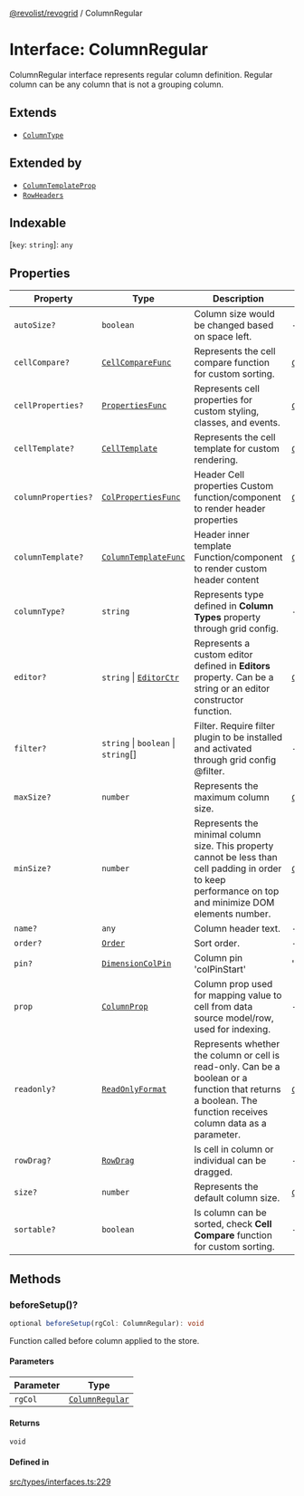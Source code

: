 [@revolist/revogrid](README.md) / ColumnRegular

# Interface: ColumnRegular

ColumnRegular interface represents regular column definition.
Regular column can be any column that is not a grouping column.

## Extends

- [`ColumnType`](Interface.ColumnType.md)

## Extended by

- [`ColumnTemplateProp`](Interface.ColumnTemplateProp.md)
- [`RowHeaders`](Interface.RowHeaders.md)

## Indexable

 \[`key`: `string`\]: `any`

## Properties

| Property | Type | Description | Inherited from | Defined in |
| ------ | ------ | ------ | ------ | ------ |
| `autoSize?` | `boolean` | Column size would be changed based on space left. | - | [src/types/interfaces.ts:205](https://github.com/revolist/revogrid/blob/08de4537b2052abd86ff4eb5461780401e3c4fcb/src/types/interfaces.ts#L205) |
| `cellCompare?` | [`CellCompareFunc`](TypeAlias.CellCompareFunc.md) | Represents the cell compare function for custom sorting. | [`ColumnType`](Interface.ColumnType.md).`cellCompare` | [src/types/interfaces.ts:177](https://github.com/revolist/revogrid/blob/08de4537b2052abd86ff4eb5461780401e3c4fcb/src/types/interfaces.ts#L177) |
| `cellProperties?` | [`PropertiesFunc`](TypeAlias.PropertiesFunc.md) | Represents cell properties for custom styling, classes, and events. | [`ColumnType`](Interface.ColumnType.md).`cellProperties` | [src/types/interfaces.ts:169](https://github.com/revolist/revogrid/blob/08de4537b2052abd86ff4eb5461780401e3c4fcb/src/types/interfaces.ts#L169) |
| `cellTemplate?` | [`CellTemplate`](Interface.CellTemplate.md) | Represents the cell template for custom rendering. | [`ColumnType`](Interface.ColumnType.md).`cellTemplate` | [src/types/interfaces.ts:173](https://github.com/revolist/revogrid/blob/08de4537b2052abd86ff4eb5461780401e3c4fcb/src/types/interfaces.ts#L173) |
| `columnProperties?` | [`ColPropertiesFunc`](TypeAlias.ColPropertiesFunc.md) | Header Cell properties Custom function/component to render header properties | [`ColumnType`](Interface.ColumnType.md).`columnProperties` | [src/types/interfaces.ts:116](https://github.com/revolist/revogrid/blob/08de4537b2052abd86ff4eb5461780401e3c4fcb/src/types/interfaces.ts#L116) |
| `columnTemplate?` | [`ColumnTemplateFunc`](TypeAlias.ColumnTemplateFunc.md) | Header inner template Function/component to render custom header content | [`ColumnType`](Interface.ColumnType.md).`columnTemplate` | [src/types/interfaces.ts:111](https://github.com/revolist/revogrid/blob/08de4537b2052abd86ff4eb5461780401e3c4fcb/src/types/interfaces.ts#L111) |
| `columnType?` | `string` | Represents type defined in **Column Types** property through grid config. | - | [src/types/interfaces.ts:225](https://github.com/revolist/revogrid/blob/08de4537b2052abd86ff4eb5461780401e3c4fcb/src/types/interfaces.ts#L225) |
| `editor?` | `string` \| [`EditorCtr`](TypeAlias.EditorCtr.md) | Represents a custom editor defined in **Editors** property. Can be a string or an editor constructor function. | [`ColumnType`](Interface.ColumnType.md).`editor` | [src/types/interfaces.ts:165](https://github.com/revolist/revogrid/blob/08de4537b2052abd86ff4eb5461780401e3c4fcb/src/types/interfaces.ts#L165) |
| `filter?` | `string` \| `boolean` \| `string`[] | Filter. Require filter plugin to be installed and activated through grid config @filter. | - | [src/types/interfaces.ts:209](https://github.com/revolist/revogrid/blob/08de4537b2052abd86ff4eb5461780401e3c4fcb/src/types/interfaces.ts#L209) |
| `maxSize?` | `number` | Represents the maximum column size. | [`ColumnType`](Interface.ColumnType.md).`maxSize` | [src/types/interfaces.ts:160](https://github.com/revolist/revogrid/blob/08de4537b2052abd86ff4eb5461780401e3c4fcb/src/types/interfaces.ts#L160) |
| `minSize?` | `number` | Represents the minimal column size. This property cannot be less than cell padding in order to keep performance on top and minimize DOM elements number. | [`ColumnType`](Interface.ColumnType.md).`minSize` | [src/types/interfaces.ts:156](https://github.com/revolist/revogrid/blob/08de4537b2052abd86ff4eb5461780401e3c4fcb/src/types/interfaces.ts#L156) |
| `name?` | `any` | Column header text. | - | [src/types/interfaces.ts:201](https://github.com/revolist/revogrid/blob/08de4537b2052abd86ff4eb5461780401e3c4fcb/src/types/interfaces.ts#L201) |
| `order?` | [`Order`](TypeAlias.Order.md) | Sort order. | - | [src/types/interfaces.ts:217](https://github.com/revolist/revogrid/blob/08de4537b2052abd86ff4eb5461780401e3c4fcb/src/types/interfaces.ts#L217) |
| `pin?` | [`DimensionColPin`](TypeAlias.DimensionColPin.md) | Column pin 'colPinStart'|'colPinEnd'. | - | [src/types/interfaces.ts:197](https://github.com/revolist/revogrid/blob/08de4537b2052abd86ff4eb5461780401e3c4fcb/src/types/interfaces.ts#L197) |
| `prop` | [`ColumnProp`](TypeAlias.ColumnProp.md) | Column prop used for mapping value to cell from data source model/row, used for indexing. | - | [src/types/interfaces.ts:193](https://github.com/revolist/revogrid/blob/08de4537b2052abd86ff4eb5461780401e3c4fcb/src/types/interfaces.ts#L193) |
| `readonly?` | [`ReadOnlyFormat`](TypeAlias.ReadOnlyFormat.md) | Represents whether the column or cell is read-only. Can be a boolean or a function that returns a boolean. The function receives column data as a parameter. | [`ColumnType`](Interface.ColumnType.md).`readonly` | [src/types/interfaces.ts:146](https://github.com/revolist/revogrid/blob/08de4537b2052abd86ff4eb5461780401e3c4fcb/src/types/interfaces.ts#L146) |
| `rowDrag?` | [`RowDrag`](TypeAlias.RowDrag.md) | Is cell in column or individual can be dragged. | - | [src/types/interfaces.ts:221](https://github.com/revolist/revogrid/blob/08de4537b2052abd86ff4eb5461780401e3c4fcb/src/types/interfaces.ts#L221) |
| `size?` | `number` | Represents the default column size. | [`ColumnType`](Interface.ColumnType.md).`size` | [src/types/interfaces.ts:150](https://github.com/revolist/revogrid/blob/08de4537b2052abd86ff4eb5461780401e3c4fcb/src/types/interfaces.ts#L150) |
| `sortable?` | `boolean` | Is column can be sorted, check **Cell Compare** function for custom sorting. | - | [src/types/interfaces.ts:213](https://github.com/revolist/revogrid/blob/08de4537b2052abd86ff4eb5461780401e3c4fcb/src/types/interfaces.ts#L213) |

## Methods

### beforeSetup()?

```ts
optional beforeSetup(rgCol: ColumnRegular): void
```

Function called before column applied to the store.

#### Parameters

| Parameter | Type |
| ------ | ------ |
| `rgCol` | [`ColumnRegular`](Interface.ColumnRegular.md) |

#### Returns

`void`

#### Defined in

[src/types/interfaces.ts:229](https://github.com/revolist/revogrid/blob/08de4537b2052abd86ff4eb5461780401e3c4fcb/src/types/interfaces.ts#L229)
